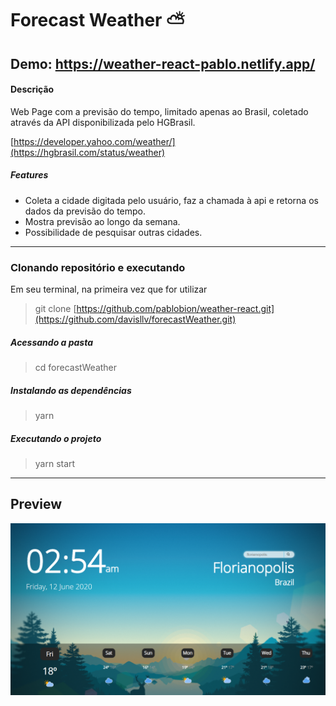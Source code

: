 # Forecast Weather ⛅
## Demo: https://weather-react-pablo.netlify.app/

#### Descrição

Web Page com a previsão do tempo, limitado apenas ao Brasil, coletado através da API disponibilizada pelo HGBrasil.

[https://developer.yahoo.com/weather/](https://hgbrasil.com/status/weather)

##### Features
- Coleta a cidade digitada pelo usuário, faz a chamada à api e retorna os dados da previsão do tempo.
- Mostra previsão ao longo da semana.
- Possibilidade de pesquisar outras cidades.

 - - -
### Clonando repositório e executando
Em seu terminal, na primeira vez que for utilizar
>git clone [https://github.com/pablobion/weather-react.git](https://github.com/davisllv/forecastWeather.git)

##### Acessando a pasta
>cd forecastWeather

##### Instalando as dependências
>yarn

##### Executando o projeto
>yarn start 

- - -
## Preview

![alt text](https://github.com/pablobion/weather-react/blob/master/image-preview.png?raw=true)
